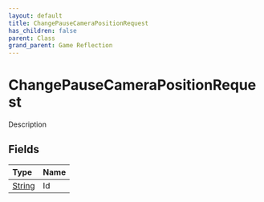 ```yaml
---
layout: default
title: ChangePauseCameraPositionRequest
has_children: false
parent: Class
grand_parent: Game Reflection
---
```

# ChangePauseCameraPositionRequest
Description 

## Fields

| Type | Name |
|:----------|:--------------|
| [String](/riftbreaker-wiki/docs/game-reflection/components/string/) | Id |

